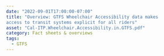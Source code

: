 ```yaml
---
date: "2022-09-01T17:00:00-07:00"
title: "Overview: GTFS Wheelchair Accessibility data makes
access to transit systems explicit for all riders"
asset: "Cal-ITP.Wheelchair.Accessibility.in.GTFS.pdf"
category: Fact sheets & overviews
tags:
  - GTFS
---
```

